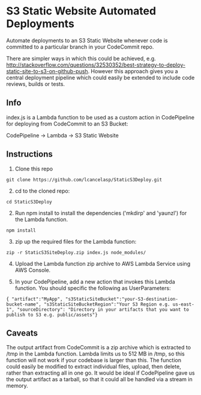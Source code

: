 # S3 Static Website Automated Deployments

Automate deployments to an S3 Static Website whenever code is committed to a particular branch in your CodeCommit repo. 

There are simpler ways in which this could be achieved, e.g. http://stackoverflow.com/questions/32530352/best-strategy-to-deploy-static-site-to-s3-on-github-push. However this approach gives you a central deployment pipeline which could easily be extended to include code reviews, builds or tests.

## Info

index.js is a Lambda function to be used as a custom action in CodePipeline for deploying from CodeCommit to an S3 Bucket:

 CodePipeline -> Lambda -> S3 Static Website

## Instructions

1. Clone this repo

  `git clone https://github.com/lcancelasp/StaticS3Deploy.git`

2. cd to the cloned repo:

  `cd StaticS3Deploy`

2. Run npm install to install the dependencies ('mkdirp' and 'yaunzl') for the Lambda function. 

  `npm install`

3. zip up the required files for the Lambda function:

  `zip -r StaticS3SiteDeploy.zip index.js node_modules/`

4. Upload the Lambda function zip archive to AWS Lambda Service using AWS Console.

5. In your CodePipeline, add a new action that invokes this Lambda function. You should specific the following as UserParameters:

`{ "artifact":"MyApp", "s3StaticSiteBucket":"your-S3-destination-bucket-name", "s3StaticSiteBucketRegion":"Your S3 Region e.g. us-east-1", "sourceDirectory": "Directory in your artifacts that you want to publish to S3 e.g. public/assets"}`

## Caveats

The output artifact from CodeCommit is a zip archive which is extracted to /tmp in the Lambda function. Lambda limits us to 512 MB in /tmp, so this function will not work if your codebase is larger than this. The function could easily be modified to extract individual files, upload, then delete, rather than extracting all in one go.
It would be ideal if CodePipeline gave us the output artifact as a tarball, so that it could all be handled via a stream in memory.
